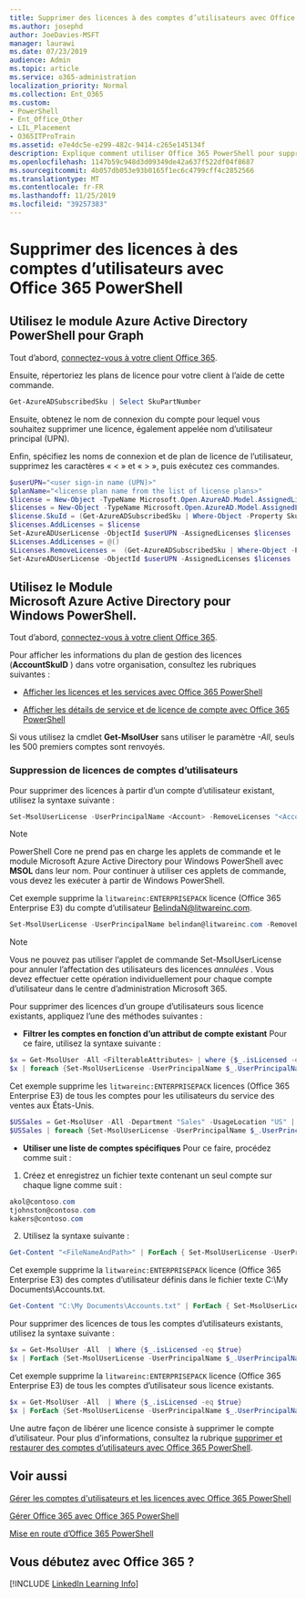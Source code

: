 ```yaml
---
title: Supprimer des licences à des comptes d’utilisateurs avec Office 365 PowerShell
ms.author: josephd
author: JoeDavies-MSFT
manager: laurawi
ms.date: 07/23/2019
audience: Admin
ms.topic: article
ms.service: o365-administration
localization_priority: Normal
ms.collection: Ent_O365
ms.custom:
- PowerShell
- Ent_Office_Other
- LIL_Placement
- O365ITProTrain
ms.assetid: e7e4dc5e-e299-482c-9414-c265e145134f
description: Explique comment utiliser Office 365 PowerShell pour supprimer des licences Office 365 précédemment attribuées à des utilisateurs.
ms.openlocfilehash: 1147b59c948d3d09349de42a637f522df04f8687
ms.sourcegitcommit: 4b057db053e93b0165f1ec6c4799cff4c2852566
ms.translationtype: MT
ms.contentlocale: fr-FR
ms.lasthandoff: 11/25/2019
ms.locfileid: "39257383"
---
```

# <a name="remove-licenses-from-user-accounts-with-office-365-powershell"></a>Supprimer des licences à des comptes d’utilisateurs avec Office 365 PowerShell

## <a name="use-the-azure-active-directory-powershell-for-graph-module"></a>Utilisez le module Azure Active Directory PowerShell pour Graph

Tout d’abord, [connectez-vous à votre client Office 365](connect-to-office-365-powershell.md#connect-with-the-azure-active-directory-powershell-for-graph-module).
  

Ensuite, répertoriez les plans de licence pour votre client à l’aide de cette commande.

```powershell
Get-AzureADSubscribedSku | Select SkuPartNumber
```

Ensuite, obtenez le nom de connexion du compte pour lequel vous souhaitez supprimer une licence, également appelée nom d’utilisateur principal (UPN).

Enfin, spécifiez les noms de connexion et de plan de licence de l’utilisateur, supprimez les caractères « < » et « > », puis exécutez ces commandes.

```powershell
$userUPN="<user sign-in name (UPN)>"
$planName="<license plan name from the list of license plans>"
$license = New-Object -TypeName Microsoft.Open.AzureAD.Model.AssignedLicense
$licenses = New-Object -TypeName Microsoft.Open.AzureAD.Model.AssignedLicenses
$license.SkuId = (Get-AzureADSubscribedSku | Where-Object -Property SkuPartNumber -Value $planName -EQ).SkuID
$licenses.AddLicenses = $license
Set-AzureADUserLicense -ObjectId $userUPN -AssignedLicenses $licenses
$Licenses.AddLicenses = @()
$Licenses.RemoveLicenses =  (Get-AzureADSubscribedSku | Where-Object -Property SkuPartNumber -Value $planName -EQ).SkuID
Set-AzureADUserLicense -ObjectId $userUPN -AssignedLicenses $licenses
```

## <a name="use-the-microsoft-azure-active-directory-module-for-windows-powershell"></a>Utilisez le Module Microsoft Azure Active Directory pour Windows PowerShell.

Tout d’abord, [connectez-vous à votre client Office 365](connect-to-office-365-powershell.md#connect-with-the-microsoft-azure-active-directory-module-for-windows-powershell).

   
Pour afficher les informations du plan de gestion des licences (**AccountSkuID** ) dans votre organisation, consultez les rubriques suivantes :
    
  - [Afficher les licences et les services avec Office 365 PowerShell](view-licenses-and-services-with-office-365-powershell.md)
    
  - [Afficher les détails de service et de licence de compte avec Office 365 PowerShell](view-account-license-and-service-details-with-office-365-powershell.md)
    
Si vous utilisez la cmdlet **Get-MsolUser** sans utiliser le paramètre _-All_, seuls les 500 premiers comptes sont renvoyés.
    
### <a name="removing-licenses-from-user-accounts"></a>Suppression de licences de comptes d’utilisateurs

Pour supprimer des licences à partir d’un compte d’utilisateur existant, utilisez la syntaxe suivante :
  
```powershell
Set-MsolUserLicense -UserPrincipalName <Account> -RemoveLicenses "<AccountSkuId1>", "<AccountSkuId2>"...
```

>[!Note]
>PowerShell Core ne prend pas en charge les applets de commande et le module Microsoft Azure Active Directory pour Windows PowerShell avec **MSOL** dans leur nom. Pour continuer à utiliser ces applets de commande, vous devez les exécuter à partir de Windows PowerShell.
>

Cet exemple supprime la `litwareinc:ENTERPRISEPACK` licence (Office 365 Enterprise E3) du compte d’utilisateur BelindaN@litwareinc.com.
  
```powershell
Set-MsolUserLicense -UserPrincipalName belindan@litwareinc.com -RemoveLicenses "litwareinc:ENTERPRISEPACK"
```

>[!Note]
>Vous ne pouvez pas utiliser l’applet de commande Set-MsolUserLicense pour annuler l’affectation des utilisateurs des licences *annulées* . Vous devez effectuer cette opération individuellement pour chaque compte d’utilisateur dans le centre d’administration Microsoft 365.
>

Pour supprimer des licences d’un groupe d’utilisateurs sous licence existants, appliquez l’une des méthodes suivantes :
  
- **Filtrer les comptes en fonction d’un attribut de compte existant** Pour ce faire, utilisez la syntaxe suivante :
    
```powershell
$x = Get-MsolUser -All <FilterableAttributes> | where {$_.isLicensed -eq $true}
$x | foreach {Set-MsolUserLicense -UserPrincipalName $_.UserPrincipalName -RemoveLicenses "<AccountSkuId1>", "<AccountSkuId2>"...}
```

Cet exemple supprime les `litwareinc:ENTERPRISEPACK` licences (Office 365 Enterprise E3) de tous les comptes pour les utilisateurs du service des ventes aux États-Unis.
    
```powershell
$USSales = Get-MsolUser -All -Department "Sales" -UsageLocation "US" | where {$_.isLicensed -eq $true}
$USSales | foreach {Set-MsolUserLicense -UserPrincipalName $_.UserPrincipalName -RemoveLicenses "litwareinc:ENTERPRISEPACK"}
```

- **Utiliser une liste de comptes spécifiques** Pour ce faire, procédez comme suit :
    
1. Créez et enregistrez un fichier texte contenant un seul compte sur chaque ligne comme suit :
    
  ```powershell
akol@contoso.com
tjohnston@contoso.com
kakers@contoso.com
  ```

2. Utilisez la syntaxe suivante :
    
  ```powershell
  Get-Content "<FileNameAndPath>" | ForEach { Set-MsolUserLicense -UserPrincipalName $_ -RemoveLicenses "<AccountSkuId1>", "<AccountSkuId2>"... }
  ```

Cet exemple supprime la `litwareinc:ENTERPRISEPACK` licence (Office 365 Enterprise E3) des comptes d’utilisateur définis dans le fichier texte C:\My Documents\Accounts.txt.
    
  ```powershell
  Get-Content "C:\My Documents\Accounts.txt" | ForEach { Set-MsolUserLicense -UserPrincipalName $_ -RemoveLicenses "litwareinc:ENTERPRISEPACK" }
  ```

Pour supprimer des licences de tous les comptes d’utilisateurs existants, utilisez la syntaxe suivante :
  
```powershell
$x = Get-MsolUser -All  | Where {$_.isLicensed -eq $true}
$x | ForEach {Set-MsolUserLicense -UserPrincipalName $_.UserPrincipalName -RemoveLicenses "<AccountSkuId1>", "<AccountSkuId2>"...}
```

Cet exemple supprime la `litwareinc:ENTERPRISEPACK` licence (Office 365 Enterprise E3) de tous les comptes d’utilisateur sous licence existants.
  
```powershell
$x = Get-MsolUser -All  | Where {$_.isLicensed -eq $true}
$x | ForEach {Set-MsolUserLicense -UserPrincipalName $_.UserPrincipalName -RemoveLicenses "litwareinc:ENTERPRISEPACK"}
```

Une autre façon de libérer une licence consiste à supprimer le compte d’utilisateur. Pour plus d’informations, consultez la rubrique [supprimer et restaurer des comptes d’utilisateurs avec Office 365 PowerShell](delete-and-restore-user-accounts-with-office-365-powershell.md).
  
## <a name="see-also"></a>Voir aussi

[Gérer les comptes d'utilisateurs et les licences avec Office 365 PowerShell](manage-user-accounts-and-licenses-with-office-365-powershell.md)
  
[Gérer Office 365 avec Office 365 PowerShell](manage-office-365-with-office-365-powershell.md)
  
[Mise en route d’Office 365 PowerShell](getting-started-with-office-365-powershell.md)

    
## <a name="new-to-office-365"></a>Vous débutez avec Office 365 ?

[!INCLUDE [LinkedIn Learning Info](../common/office/linkedin-learning-info.md)]
   

